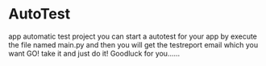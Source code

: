 # AutoTest
app automatic test project
you can start a autotest for your app by execute the file named main.py 
and then you will get the testreport email which you want
GO! take it and just do it!
Goodluck for you......
